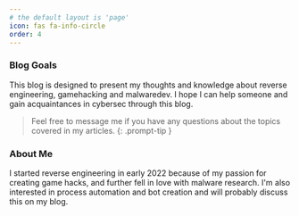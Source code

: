 ```yaml
---
# the default layout is 'page'
icon: fas fa-info-circle
order: 4
---
```

### Blog Goals
This blog is designed to present my thoughts and knowledge about reverse engineering, gamehacking and malwaredev. I hope I can help someone and gain acquaintances in cybersec through this blog.
> Feel free to message me if you have any questions about the topics covered in my articles.
{: .prompt-tip }
### About Me
I started reverse engineering in early 2022 because of my passion for creating game hacks, and further fell in love with malware research. I'm also interested in process automation and bot creation and will probably discuss this on my blog.